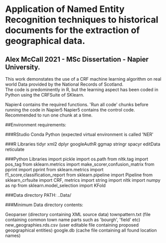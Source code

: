 # Application of Named Entity Recognition techniques to historical documents for the extraction of geographical data.
## Alex McCall 2021 - MSc Dissertation - Napier University.

This work demonstates the use of a CRF machine learning algorithm on real world Data provided by the National Records of Scotland.  
The code is predominently in R, but the learning aspect has been coded in Python using the CRFSuite of SKlearn.

Napier4 contains the required functions.  'Run all code' chunks before running the code in Napier5
Napier5 contains the control code.  Recommended to run one chunk at a time.

##Environment requirements:

###RStudio
Conda Python (expected virtual environment is called 'NER'

###R Libraries
tidyr
xml2
dplyr
googleAuthR
ggmap
stringr
spacyr
editData
reticulate

###Python Libraries
import pickle
import os.path
from nltk.tag import pos_tag
from sklearn.metrics import make_scorer,confusion_matrix
from pprint import pprint
from sklearn.metrics import f1_score,classification_report
from sklearn.pipeline import Pipeline
from sklearn_crfsuite import CRF, metrics
import string
import nltk
import numpy as np
from sklearn.model_selection import KFold

###Data directory
PATH:  ..Data/

###Minimum Data directory contents:

  Geoparser (directory containing XML source data)
  townpattern.txt (file containing common town name parts such as 'bourgh', 'field' etc)
  new_geographies.rds.csv (user editable file containing proposed geopgraphical entities)
  google.db (cache file containing all found location names)


